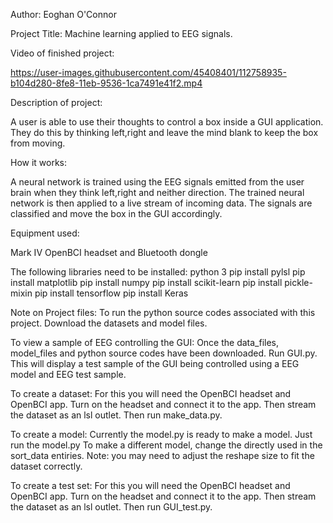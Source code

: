 Author: Eoghan O'Connor

Project Title: Machine learning applied to EEG signals.


Video of finished project:

  https://user-images.githubusercontent.com/45408401/112758935-b104d280-8fe8-11eb-9536-1ca7491e41f2.mp4

Description of project:

  A user is able to use their thoughts to control a box inside a GUI application.
  They do this by thinking left,right and leave the mind blank to keep the box from moving.

How it works:

  A neural network is trained using the EEG signals emitted from the user brain when they think left,right and neither direction.
  The trained neural network is then applied to a live stream of incoming data.
  The signals are classified and move the box in the GUI accordingly.


Equipment used:

  Mark IV OpenBCI headset and Bluetooth dongle



The following libraries need to be installed:
  python 3
  pip install pylsl
  pip install matplotlib
  pip install numpy
  pip install scikit-learn
  pip install pickle-mixin
  pip install tensorflow
  pip install Keras


Note on Project files:
  To run the python source codes associated with
  this project. Download the datasets and model files.

To view a sample of EEG controlling the GUI:
  Once the data_files, model_files and python source codes
  have been downloaded.
  Run GUI.py. This will display a test sample of the GUI
  being controlled using a EEG model and EEG test sample.


To create a dataset:
  For this you will need the OpenBCI headset and OpenBCI app.
  Turn on the headset and connect it to the app.
  Then stream the dataset as an lsl outlet.
  Then run make_data.py.


To create a model:
  Currently the model.py is ready to make a model.
  Just run the model.py
  To make a different model, change the directly used in the sort_data
  entiries.
  Note: you may need to adjust the reshape size to fit the dataset correctly.


To create a test set:
  For this you will need the OpenBCI headset and OpenBCI app.
  Turn on the headset and connect it to the app.
  Then stream the dataset as an lsl outlet.
  Then run GUI_test.py.

